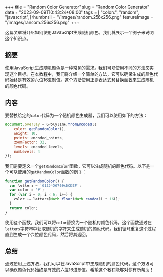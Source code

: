 +++
title = "Random Color Generator"
slug = "Random Color Generator"
date = "2023-09-09T10:43:24+08:00"
tags = [ "colors", "random", "javascript",]
thumbnail = "/images/random.256x256.png"
featureImage = "/images/random.256x256.png"
+++


这篇文章将介绍如何使用JavaScript生成随机颜色。我们将展示一个例子来说明这个知识点。

## 摘要

使用JavaScript生成随机颜色是一种常见的需求。我们可以使用不同的方法来实现这个目标。在本教程中，我们将介绍一个简单的方法，它可以确保生成的颜色代码始终是有效的六位16进制值。这个方法使用正则表达式和替换函数来生成随机的颜色代码。

## 内容

要替换给定的`color`代码为一个随机颜色生成器，我们可以使用如下的方法：

```javascript
document.overlay = GPolyline.fromEncoded({
    color: getRandomColor(),
    weight: 10,
    points: encoded_points,
    zoomFactor: 32,
    levels: encoded_levels,
    numLevels: 4
});
```

我们需要定义一个`getRandomColor`函数，它可以生成随机的颜色代码。以下是一个可以使用的`getRandomColor`函数的例子：

```javascript
function getRandomColor() {
  var letters = '0123456789ABCDEF';
  var color = '#';
  for (var i = 0; i < 6; i++) {
    color += letters[Math.floor(Math.random() * 16)];
  }
  return color;
}
```

使用这个函数，我们可以将`color`替换为一个随机的颜色代码。这个函数通过在`letters`字符串中获取随机的字符来生成随机的颜色代码。我们循环重复这个过程直到生成一个六位颜色代码，然后将其返回。

## 总结

通过使用上述方法，我们可以在JavaScript中生成随机的颜色代码。这个方法可以确保颜色代码始终是有效的六位16进制值。希望这个教程能够对你有所帮助！


